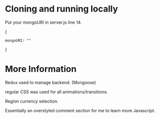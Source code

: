 # Cloning and running locally
Put your mongoURI in server.js line 14.

{

    mongoURI: ""
    
}

# More Information
Redux used to manage backend. (Mongoose)

regular CSS was used for all animations/transitions.

Region currency selection.

Essentially an overstyled comment section for me to
learn more Javascript.